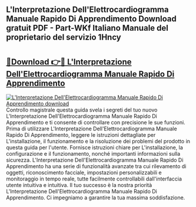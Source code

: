 ## L'Interpretazione Dell'Elettrocardiogramma Manuale Rapido Di Apprendimento Download gratuit PDF - Part-WKf Italiano Manuale del proprietario del servizio 1Hncy

# <h2><a href="http://dfcimda.blite.top/?on=L%27Interpretazione+Dell%27Elettrocardiogramma+Manuale+Rapido+Di+Apprendimento">🔗Download 👉🔴 L'Interpretazione Dell'Elettrocardiogramma Manuale Rapido Di Apprendimento</a></h2>

[![L'Interpretazione Dell'Elettrocardiogramma Manuale Rapido Di Apprendimento download](https://i.imgur.com/lujVjoI.png)](http://dfcimda.blite.top/?on=L%27Interpretazione+Dell%27Elettrocardiogramma+Manuale+Rapido+Di+Apprendimento)
Controllo magistrale questa guida svela i segreti del tuo nuovo L'Interpretazione Dell'Elettrocardiogramma Manuale Rapido Di Apprendimento e ti consente di controllare con precisione le sue funzioni. Prima di utilizzare L'Interpretazione Dell'Elettrocardiogramma Manuale Rapido Di Apprendimento, leggere le istruzioni dettagliate per L'installazione, il funzionamento e la risoluzione dei problemi del prodotto in questa guida per l'utente. Fornisce istruzioni chiare per L'installazione, la configurazione e il funzionamento, nonché importanti informazioni sulla sicurezza. L'Interpretazione Dell'Elettrocardiogramma Manuale Rapido Di Apprendimento ha una serie di funzionalità avanzate tra cui rilevamento di oggetti, riconoscimento facciale, impostazioni personalizzabili e monitoraggio in tempo reale, tutte facilmente controllabili dall'interfaccia utente intuitiva e intuitiva. Il tuo successo è la nostra priorità L'Interpretazione Dell'Elettrocardiogramma Manuale Rapido Di Apprendimento. Ci impegniamo a garantire la tua massima soddisfazione.
